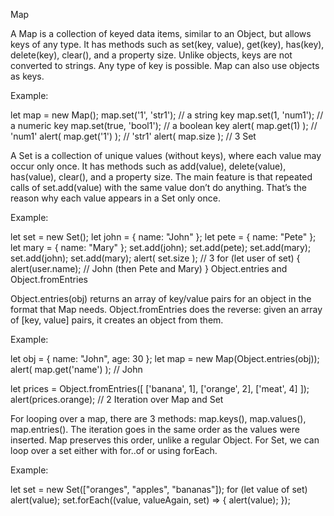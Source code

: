 Map

A Map is a collection of keyed data items, similar to an Object, but allows keys of any type. It has methods such as set(key, value), get(key), has(key), delete(key), clear(), and a property size. Unlike objects, keys are not converted to strings. Any type of key is possible. Map can also use objects as keys.

Example:

let map = new Map();
map.set('1', 'str1');   // a string key
map.set(1, 'num1');     // a numeric key
map.set(true, 'bool1'); // a boolean key
alert( map.get(1) );    // 'num1'
alert( map.get('1') );  // 'str1'
alert( map.size );      // 3
Set

A Set is a collection of unique values (without keys), where each value may occur only once. It has methods such as add(value), delete(value), has(value), clear(), and a property size. The main feature is that repeated calls of set.add(value) with the same value don’t do anything. That’s the reason why each value appears in a Set only once.

Example:

let set = new Set();
let john = { name: "John" };
let pete = { name: "Pete" };
let mary = { name: "Mary" };
set.add(john);
set.add(pete);
set.add(mary);
set.add(john);
set.add(mary);
alert( set.size ); // 3
for (let user of set) {
alert(user.name); // John (then Pete and Mary)
}
Object.entries and Object.fromEntries

Object.entries(obj) returns an array of key/value pairs for an object in the format that Map needs. Object.fromEntries does the reverse: given an array of [key, value] pairs, it creates an object from them.

Example:

let obj = {
name: "John",
age: 30
};
let map = new Map(Object.entries(obj));
alert( map.get('name') ); // John

let prices = Object.fromEntries([
['banana', 1],
['orange', 2],
['meat', 4]
]);
alert(prices.orange); // 2
Iteration over Map and Set

For looping over a map, there are 3 methods: map.keys(), map.values(), map.entries(). The iteration goes in the same order as the values were inserted. Map preserves this order, unlike a regular Object. For Set, we can loop over a set either with for..of or using forEach.

Example:

let set = new Set(["oranges", "apples", "bananas"]);
for (let value of set) alert(value);
set.forEach((value, valueAgain, set) => {
alert(value);
});
